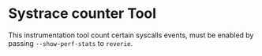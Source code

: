 
# Systrace counter Tool

This instrumentation tool count certain syscalls events, must be enabled
by passing `--show-perf-stats` to `reverie`.
